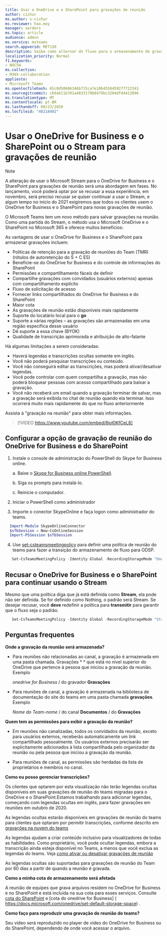 ```yaml
---
title: Usar o OneDrive e o SharePoint para gravações de reunião
author: cichur
ms.author: v-cichur
ms.reviewer: hao.moy
manager: serdars
ms.topic: article
audience: admin
ms.service: msteams
search.appverid: MET150
description: Saiba como alternar do fluxo para o armazenamento de gravação de reunião do SharePoint e do SharePoint para o OneDrive for Business no Microsoft Teams.
localization_priority: Normal
f1.keywords:
- NOCSH
ms.collection:
- M365-collaboration
appliesto:
- Microsoft Teams
ms.openlocfilehash: 65c0d50686346b715ca7e10b455845927ff22341
ms.sourcegitcommit: c69ab11b701a4833179b8479bc3204dfd4412096
ms.translationtype: MT
ms.contentlocale: pt-BR
ms.lasthandoff: 09/23/2020
ms.locfileid: "48218402"
---
```

# <a name="use-onedrive-for-business-and-sharepoint-or-stream-for-meeting-recordings"></a>Usar o OneDrive for Business e o SharePoint ou o Stream para gravações de reunião

> [!Note]
> A alteração de usar o Microsoft Stream para o OneDrive for Business e o SharePoint para gravações de reunião será uma abordagem em fases. No lançamento, você poderá optar por se recusar a essa experiência, em novembro, será preciso recusar se quiser continuar a usar o Stream, e algum tempo no início do 2021 exigiremos que todos os clientes usem o OneDrive for Business e o SharePoint para novas gravações de reunião.

O Microsoft Teams tem um novo método para salvar gravações na reunião. Como uma partida do Stream, o método usa o Microsoft OneDrive e o SharePoint no Microsoft 365 e oferece muitos benefícios:

As vantagens de usar o OneDrive for Business e o SharePoint para armazenar gravações incluem:

- Políticas de retenção para a gravação de reuniões do Team (TMR) (rótulos de autoretenção do S + C E5)
- Beneficie-se do OneDrive for Business e do controle de informações do SharePoint
- Permissões e compartilhamento fáceis de definir
- Compartilhe gravações com convidados (usuários externos) apenas com compartilhamento explícito
- Fluxo de solicitação de acesso
- Fornecer links compartilhados do OneDrive for Business e do SharePoint
- Maior cota
- As gravações de reunião estão disponíveis mais rapidamente
- Suporte do locatário local para o **go**
- Suporte a várias regiões – as gravações são armazenadas em uma região específica desse usuário
- Dê suporte a essa chave (BYOK)
- Qualidade de transcrição aprimorada e atribuição de alto-falante

Há algumas limitações a serem consideradas:

- Haverá legendas e transcrições ocultas somente em inglês.
- Você não poderá pesquisar transcrições ou conteúdo.
- Você não conseguirá editar as transcrições, mas poderá ativar/desativar legendas.
- Você pode controlar com quem compartilha a gravação, mas não poderá bloquear pessoas com acesso compartilhado para baixar a gravação.
- Você não receberá um email quando a gravação terminar de salvar, mas a gravação será exibida no chat de reunião quando ela terminar. Isso ocorrerá muito mais rapidamente do que no fluxo anteriormente

Assista à "gravação na reunião" para obter mais informações. 

> [!VIDEO https://www.youtube.com/embed/8iol0KfCeL8] 

## <a name="set-up-the-meeting-recording-option-for-onedrive-for-business-and-sharepoint"></a>Configurar a opção de gravação de reunião do OneDrive for Business e do SharePoint

1. Instale o console de administração do PowerShell do Skype for Business online.

    a. Baixe o [Skype for Business online PowerShell](https://docs.microsoft.com/microsoft-365/enterprise/manage-skype-for-business-online-with-microsoft-365-powershell?view=o365-worldwide).

    b. Siga os prompts para instalá-lo.

    c. Reinicie o computador.

2. Iniciar o PowerShell como administrador

3. Importe o conector SkypeOnline e faça logon como administrador do teams.

```PowerShell
  Import-Module SkypeOnlineConnector
  $sfbSession = New-CsOnlineSession
  Import-PSSession $sfbSession
```

4. Use [set-csteamsmeetingpolicy](https://docs.microsoft.com/powershell/module/skype/set-csteamsmeetingpolicy?view=skype-ps) para definir uma política de reunião do teams para fazer a transição do armazenamento de fluxo para ODSP.

```PowerShell
   Set-CsTeamsMeetingPolicy -Identity Global -RecordingStorageMode "OneDriveForBusiness"
```

## <a name="opt-out-of-onedrive-for-business-and-sharepoint-to-continue-using-stream"></a>Recusar o OneDrive for Business e o SharePoint para continuar usando o Stream

Mesmo que uma política diga que já está definida como **Stream**, ela pode não ser definida. Se for definido como Nothing, o padrão será Stream. Se desejar recusar, você **deve** redefinir a política para **transmitir** para garantir que o fluxo seja o padrão.

```PowerShell
   Set-CsTeamsMeetingPolicy -Identity Global -RecordingStorageMode "Stream"
```

## <a name="frequently-asked-questions"></a>Perguntas frequentes

**Onde a gravação da reunião será armazenada?**

- Para reuniões não relacionadas ao canal, a gravação é armazenada em uma pasta chamada. Gravações * * que está no nível superior do OneDrive que pertence à pessoa que iniciou a gravação da reunião. Exemplo

  <i>onedrive for Business</i> / do gravador **Gravações**

- Para reuniões de canal, a gravação é armazenada na biblioteca de documentação do site do teams em uma pasta chamada **gravações**. Exemplo

  <i>Nome do Team-nome</i> / do canal **Documentos** / do **Gravações**

**Quem tem as permissões para exibir a gravação da reunião?**

- Em reuniões não canalizadas, todos os convidados da reunião, exceto para usuários externos, receberão automaticamente um link compartilhado pessoalmente. Os usuários externos precisarão ser explicitamente adicionados à lista compartilhada pelo organizador da reunião ou pela pessoa que iniciou a gravação da reunião.

- Para reuniões de canal, as permissões são herdadas da lista de proprietários e membros no canal.

**Como eu posso gerenciar transcrições?**

Os clientes que optarem por esta visualização não terão legendas ocultas disponíveis em suas gravações de reunião do teams migradas para o OneDrive e o SharePoint.Estamos trabalhando para adicionar legendas, começando com legendas ocultas em inglês, para fazer gravações em reuniões em outubro de 2020.

As legendas ocultas estarão disponíveis em gravações de reunião do teams para clientes que optaram por permitir transcrições, conforme descrito em [gravações na nuvem do teams](cloud-recording.md)

As legendas ajudam a criar conteúdo inclusivo para visualizadores de todas as habilidades. Como proprietário, você pode ocultar legendas, embora a transcrição ainda esteja disponível no Teams, a menos que você exclua as legendas do teams. Veja [como ativar ou desativar gravações de reunião](cloud-recording.md#set-up-teams-cloud-meeting-recording-for-users-in-your-organization)

As legendas ocultas são suportadas para gravações de reunião do Team por 60 dias a partir de quando a reunião é gravada.

**Como a minha cota de armazenamento será afetada**

A reunião de equipes que grava arquivos residem no OneDrive for Business e no SharePoint e está incluída na sua cota para esses serviços. Consulte [cota do SharePoint](https://docs.microsoft.com/sharepoint/sites/plan-site-maintenance-and-management#quotas) e [cota do onedrive for Business] ( https://docs.microsoft.com/onedrive/set-default-storage-space) .

**Como faço para reproduzir uma gravação de reunião do teams?**

Seu vídeo será reproduzido no player de vídeo do OneDrive for Business ou do SharePoint, dependendo de onde você acessar o arquivo.
